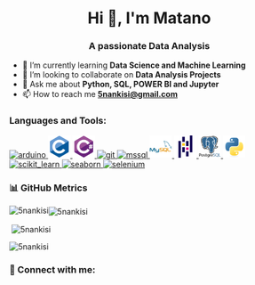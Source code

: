 <h1 align="center">Hi 👋, I'm Matano</h1>
<h3 align="center">A passionate Data Analysis</h3>

- 🌱 I’m currently learning **Data Science and Machine Learning**
- 👯 I’m looking to collaborate on **Data Analysis Projects**
- 💬 Ask me about **Python, SQL, POWER BI and Jupyter**
- 📫 How to reach me **5nankisi@gmail.com**

<h3 align="left">Languages and Tools:</h3>
<p align="left"> <a href="https://www.arduino.cc/" target="_blank" rel="noreferrer"> <img src="https://cdn.worldvectorlogo.com/logos/arduino-1.svg" alt="arduino" width="40" height="40"/> </a> <a href="https://www.cprogramming.com/" target="_blank" rel="noreferrer"> <img src="https://raw.githubusercontent.com/devicons/devicon/master/icons/c/c-original.svg" alt="c" width="40" height="40"/> </a> <a href="https://www.w3schools.com/cs/" target="_blank" rel="noreferrer"> <img src="https://raw.githubusercontent.com/devicons/devicon/master/icons/csharp/csharp-original.svg" alt="csharp" width="40" height="40"/> </a> <a href="https://git-scm.com/" target="_blank" rel="noreferrer"> <img src="https://www.vectorlogo.zone/logos/git-scm/git-scm-icon.svg" alt="git" width="40" height="40"/> </a> <a href="https://www.microsoft.com/en-us/sql-server" target="_blank" rel="noreferrer"> <img src="https://www.svgrepo.com/show/303229/microsoft-sql-server-logo.svg" alt="mssql" width="40" height="40"/> </a> <a href="https://www.mysql.com/" target="_blank" rel="noreferrer"> <img src="https://raw.githubusercontent.com/devicons/devicon/master/icons/mysql/mysql-original-wordmark.svg" alt="mysql" width="40" height="40"/> </a> <a href="https://pandas.pydata.org/" target="_blank" rel="noreferrer"> <img src="https://raw.githubusercontent.com/devicons/devicon/2ae2a900d2f041da66e950e4d48052658d850630/icons/pandas/pandas-original.svg" alt="pandas" width="40" height="40"/> </a> <a href="https://www.postgresql.org" target="_blank" rel="noreferrer"> <img src="https://raw.githubusercontent.com/devicons/devicon/master/icons/postgresql/postgresql-original-wordmark.svg" alt="postgresql" width="40" height="40"/> </a> <a href="https://www.python.org" target="_blank" rel="noreferrer"> <img src="https://raw.githubusercontent.com/devicons/devicon/master/icons/python/python-original.svg" alt="python" width="40" height="40"/> </a> <a href="https://scikit-learn.org/" target="_blank" rel="noreferrer"> <img src="https://upload.wikimedia.org/wikipedia/commons/0/05/Scikit_learn_logo_small.svg" alt="scikit_learn" width="40" height="40"/> </a> <a href="https://seaborn.pydata.org/" target="_blank" rel="noreferrer"> <img src="https://seaborn.pydata.org/_images/logo-mark-lightbg.svg" alt="seaborn" width="40" height="40"/> </a> <a href="https://www.selenium.dev" target="_blank" rel="noreferrer"> <img src="https://raw.githubusercontent.com/detain/svg-logos/780f25886640cef088af994181646db2f6b1a3f8/svg/selenium-logo.svg" alt="selenium" width="40" height="40"/> </a> </p>

<h3 align="left">📊 GitHub Metrics</h3>

<p><img align="left" src="https://github-readme-stats.vercel.app/api/top-langs?username=5nankisi&show_icons=true&locale=en&layout=compact" alt="5nankisi" /></p>

<p><img align="center" src="https://github-readme-streak-stats.herokuapp.com/?user=5nankisi&" alt="5nankisi" /></p>

<p>&nbsp;<img align="center" src="https://github-readme-stats.vercel.app/api?username=5nankisi&show_icons=true&locale=en" alt="5nankisi" /></p>

<p align="left"> <img src="https://komarev.com/ghpvc/?username=5nankisi&label=Profile%20views&color=0e75b6&style=flat" alt="5nankisi" /> </p>

<h3 align="left">🔗 Connect with me:</h3>
<p align="left">
</p>




<!---
- 👋 Hi, I’m @5nankisi
- 👀 I’m interested in ...
- 🌱 I’m currently learning ...
- 💞️ I’m looking to collaborate on ...
- 📫 How to reach me ...
- 😄 Pronouns: ...
- ⚡ Fun fact: ...

<p align="left"> <a href="https://github.com/ryo-ma/github-profile-trophy"><img src="https://github-profile-trophy.vercel.app/?username=5nankisi" alt="5nankisi" /></a> </p>

<!---
5nankisi/5nankisi is a ✨ special ✨ repository because its `README.md` (this file) appears on your GitHub profile.
You can click the Preview link to take a look at your changes.
--->
